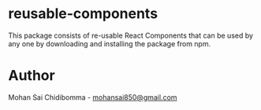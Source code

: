 # reusable-components

This package consists of re-usable React Components that can be used by any one by downloading and installing the package from npm.

# Author

Mohan Sai Chidibomma - mohansai850@gmail.com
